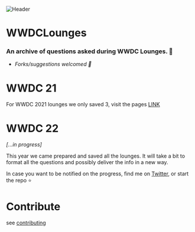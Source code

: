 ![Header](https://user-images.githubusercontent.com/21968377/173248484-1c2a9d58-f725-4379-9a50-744428b52222.png)

# WWDCLounges

### An archive of questions asked during WWDC Lounges. 🙌
- _Forks/suggestions welcomed 🙌_

# WWDC 21
For WWDC 2021 lounges we only saved 3, visit the pages [LINK](https://roblack.github.io/WWDCLounges)

# WWDC 22
*[...in progress]*

This year we came prepared and saved all the lounges. It will take a bit to format all the questions and possibly deliver the info in a new way.

In case you want to be notified on the progress, find me on [Twitter](https://twitter.com/emin_ui), or start the repo ⭐️

# Contribute
see [contributing](https://github.com/roblack/WWDCLounges/blob/main/CONTRIBUTING.md)
